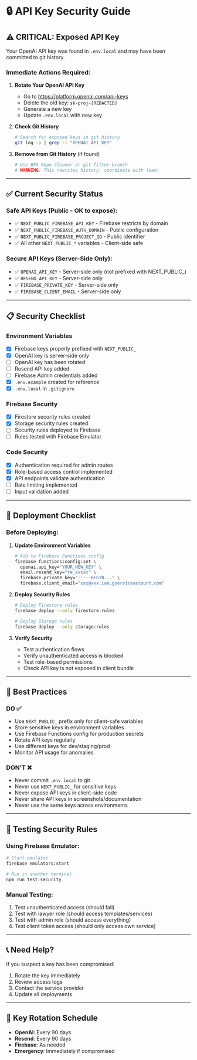 # 🔒 API Key Security Guide

## ⚠️ CRITICAL: Exposed API Key

Your OpenAI API key was found in `.env.local` and may have been committed to git history. 

### Immediate Actions Required:

1. **Rotate Your OpenAI API Key**
   - Go to https://platform.openai.com/api-keys
   - Delete the old key: `sk-proj-[REDACTED]`
   - Generate a new key
   - Update `.env.local` with new key

2. **Check Git History**
   ```bash
   # Search for exposed keys in git history
   git log -p | grep -i "OPENAI_API_KEY"
   ```

3. **Remove from Git History** (if found)
   ```bash
   # Use BFG Repo Cleaner or git filter-branch
   # WARNING: This rewrites history, coordinate with team!
   ```

---

## ✅ Current Security Status

### Safe API Keys (Public - OK to expose):
- ✅ `NEXT_PUBLIC_FIREBASE_API_KEY` - Firebase restricts by domain
- ✅ `NEXT_PUBLIC_FIREBASE_AUTH_DOMAIN` - Public configuration
- ✅ `NEXT_PUBLIC_FIREBASE_PROJECT_ID` - Public identifier
- ✅ All other `NEXT_PUBLIC_*` variables - Client-side safe

### Secure API Keys (Server-Side Only):
- ✅ `OPENAI_API_KEY` - Server-side only (not prefixed with NEXT_PUBLIC_)
- ✅ `RESEND_API_KEY` - Server-side only
- ✅ `FIREBASE_PRIVATE_KEY` - Server-side only
- ✅ `FIREBASE_CLIENT_EMAIL` - Server-side only

---

## 📋 Security Checklist

### Environment Variables
- [x] Firebase keys properly prefixed with `NEXT_PUBLIC_`
- [x] OpenAI key is server-side only
- [ ] OpenAI key has been rotated
- [ ] Resend API key added
- [ ] Firebase Admin credentials added
- [x] `.env.example` created for reference
- [x] `.env.local` in `.gitignore`

### Firebase Security
- [x] Firestore security rules created
- [x] Storage security rules created
- [ ] Security rules deployed to Firebase
- [ ] Rules tested with Firebase Emulator

### Code Security
- [x] Authentication required for admin routes
- [x] Role-based access control implemented
- [x] API endpoints validate authentication
- [ ] Rate limiting implemented
- [ ] Input validation added

---

## 🚀 Deployment Checklist

### Before Deploying:

1. **Update Environment Variables**
   ```bash
   # Add to Firebase Functions config
   firebase functions:config:set \
     openai.api_key="YOUR_NEW_KEY" \
     email.resend_key="re_xxxxx" \
     firebase.private_key="-----BEGIN..." \
     firebase.client_email="xxx@xxx.iam.gserviceaccount.com"
   ```

2. **Deploy Security Rules**
   ```bash
   # Deploy Firestore rules
   firebase deploy --only firestore:rules
   
   # Deploy Storage rules
   firebase deploy --only storage:rules
   ```

3. **Verify Security**
   - Test authentication flows
   - Verify unauthenticated access is blocked
   - Test role-based permissions
   - Check API key is not exposed in client bundle

---

## 🔐 Best Practices

### DO ✅
- Use `NEXT_PUBLIC_` prefix only for client-safe variables
- Store sensitive keys in environment variables
- Use Firebase Functions config for production secrets
- Rotate API keys regularly
- Use different keys for dev/staging/prod
- Monitor API usage for anomalies

### DON'T ❌
- Never commit `.env.local` to git
- Never use `NEXT_PUBLIC_` for sensitive keys
- Never expose API keys in client-side code
- Never share API keys in screenshots/documentation
- Never use the same keys across environments

---

## 🧪 Testing Security Rules

### Using Firebase Emulator:
```bash
# Start emulator
firebase emulators:start

# Run in another terminal
npm run test:security
```

### Manual Testing:
1. Test unauthenticated access (should fail)
2. Test with lawyer role (should access templates/services)
3. Test with admin role (should access everything)
4. Test client token access (should only access own service)

---

## 📞 Need Help?

If you suspect a key has been compromised:
1. Rotate the key immediately
2. Review access logs
3. Contact the service provider
4. Update all deployments

---

## 🔄 Key Rotation Schedule

- **OpenAI**: Every 90 days
- **Resend**: Every 90 days  
- **Firebase**: As needed
- **Emergency**: Immediately if compromised
